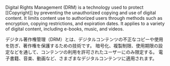 
Digital Rights Management (DRM) is a technology used to protect [[Copyright]] by preventing the unauthorized copying and use of digital content.
It limits content use to authorized users through methods such as encryption, copying restrictions, and expiration dates.
It applies to a variety of digital content, including e-books, music, and videos.


デジタル著作権管理（DRM）とは、デジタルコンテンツの不正なコピーや使用を防ぎ、著作権を保護するための技術です。
暗号化、複製制限、使用期限の設定などを通して、コンテンツの利用を許可されたユーザーにのみ限定する。
電子書籍、音楽、動画など、さまざまなデジタルコンテンツに適用されます。﻿